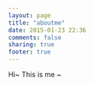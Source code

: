```yaml
---
layout: page
title: "aboutme"
date: 2015-01-23 22:36
comments: false
sharing: true
footer: true
---
```


Hi~ This is me ~
